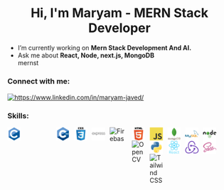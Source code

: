 <h1 align="center">Hi, I'm Maryam - MERN Stack Developer</h1>
<ul>
  <li>I’m currently working on <b> Mern Stack Development And AI.</b></li>
  <li>Ask me about <b> React, Node, next.js, MongoDB</b></li>mernst
</ul>


<h3 align="left">Connect with me:</h3>
<p align="left">
<a href="https://linkedin.com/in/https://www.linkedin.com/in/maryam-javed/" target="blank"><img align="center" src="https://raw.githubusercontent.com/rahuldkjain/github-profile-readme-generator/master/src/images/icons/Social/linked-in-alt.svg" alt="https://www.linkedin.com/in/maryam-javed/" height="30" width="40" /></a>
</p>

<h3 align="left">Skills:</h3>

<p align="left">
  <img align="left" alt="C" width="30px" style="padding-right: 5rem;" src="https://raw.githubusercontent.com/devicons/devicon/master/icons/c/c-original.svg"/>
<img align="left" alt="C++" width="30px" style="padding-right:10px;" src="https://raw.githubusercontent.com/devicons/devicon/master/icons/cplusplus/cplusplus-original.svg"/>
<img align="left" alt="CSS3" width="30px" style="padding-right: 10px;" src="https://raw.githubusercontent.com/devicons/devicon/master/icons/css3/css3-original-wordmark.svg"/>
<img align="left" alt="Express" width="30px" style="padding-right: 10px;" src="https://raw.githubusercontent.com/devicons/devicon/master/icons/express/express-original-wordmark.svg"/>
<img align="left" alt="Firebase" width="40" height="40" style="padding-right: 10px;" src="https://www.vectorlogo.zone/logos/firebase/firebase-icon.svg"/>

<img align="left" alt="HTML5" width="30px" style="padding-right: 10px;" src="https://raw.githubusercontent.com/devicons/devicon/master/icons/html5/html5-original-wordmark.svg"/>
<img align="left" alt="JavaScript" width="30px" style="padding-right: 10px;" src="https://raw.githubusercontent.com/devicons/devicon/master/icons/javascript/javascript-original.svg"/>
<img align="left" alt="MongoDB" width="30px" style="padding-right: 10px;" src="https://raw.githubusercontent.com/devicons/devicon/master/icons/mongodb/mongodb-original-wordmark.svg"/>
<img align="left" alt="MySQL" width="30px" style="padding-right: 10px;" src="https://raw.githubusercontent.com/devicons/devicon/master/icons/mysql/mysql-original-wordmark.svg"/>
<img align="left" alt="NodeJS" width="30px" style="padding-right: 10px;" src="https://raw.githubusercontent.com/devicons/devicon/master/icons/nodejs/nodejs-original-wordmark.svg"/>
<img align="left" alt="OpenCV" width="30px" style="padding-right: 10px;" src="https://www.vectorlogo.zone/logos/opencv/opencv-icon.svg"/>
<img align="left" alt="Python" width="30px" style="padding-right: 10px;" src="https://raw.githubusercontent.com/devicons/devicon/master/icons/python/python-original.svg"/>
<img align="left" alt="React" width="30px" style="padding-right: 10px;" src="https://raw.githubusercontent.com/devicons/devicon/master/icons/react/react-original-wordmark.svg"/>
<img align="left" alt="Redux" width="30px" style="padding-right: 10px;" src="https://raw.githubusercontent.com/devicons/devicon/master/icons/redux/redux-original.svg"/>
<img align="left" alt="Sass" width="30px" style="padding-right: 10px;" src="https://raw.githubusercontent.com/devicons/devicon/master/icons/sass/sass-original.svg"/>
<img align="left" alt="Tailwind CSS" width="30px" style="padding-right: 10px;" src="https://www.vectorlogo.zone/logos/tailwindcss/tailwindcss-icon.svg"/>


<br />

